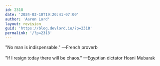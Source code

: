 ```yaml
---
id: 2318
date: '2024-03-10T19:20:41-07:00'
author: 'Aaron Lord'
layout: revision
guid: 'https://blog.devlord.io/?p=2318'
permalink: '/?p=2318'
---
```


‎"No man is indispensable." —French proverb<br /><br />"If I resign today there will be chaos." —Egyptian dictator Hosni Mubarak<div class="blogger-post-footer"></div>